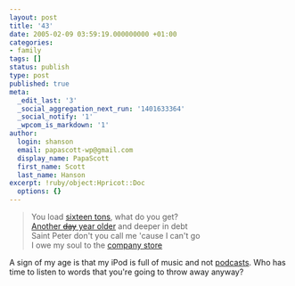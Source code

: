 ```yaml
---
layout: post
title: '43'
date: 2005-02-09 03:59:19.000000000 +01:00
categories:
- family
tags: []
status: publish
type: post
published: true
meta:
  _edit_last: '3'
  _social_aggregation_next_run: '1401633364'
  _social_notify: '1'
  _wpcom_is_markdown: '1'
author:
  login: shanson
  email: papascott-wp@gmail.com
  display_name: PapaScott
  first_name: Scott
  last_name: Hanson
excerpt: !ruby/object:Hpricot::Doc
  options: {}
---
```

<blockquote>
  You load <a href="http://persweb.direct.ca/fstringe/oz/s7424.html" title="Some people say a man is made outta mud">sixteen tons</a>, what do you get?<br />
  <a href="http://www.papascott.de/archives/2004/02/09/">Another <strike>day</strike> year older</a> and deeper in debt<br />
  Saint Peter don't you call me 'cause I can't go<br />
  I owe my soul to the <a href="http://store.apple.com/Apple/WebObjects/germanstore/">company store</a>
</p></blockquote>
<p>A sign of my age is that my iPod is full of music and not <a href="http://lumma.de/eintrag.php?id=1254" title="Why the f*** would I want to hear you speak?">podcasts</a>. Who has time to listen to words that you're going to throw away anyway?</p>
